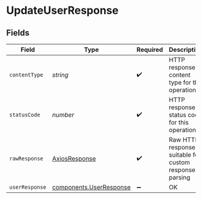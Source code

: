 # UpdateUserResponse


## Fields

| Field                                                                     | Type                                                                      | Required                                                                  | Description                                                               |
| ------------------------------------------------------------------------- | ------------------------------------------------------------------------- | ------------------------------------------------------------------------- | ------------------------------------------------------------------------- |
| `contentType`                                                             | *string*                                                                  | :heavy_check_mark:                                                        | HTTP response content type for this operation                             |
| `statusCode`                                                              | *number*                                                                  | :heavy_check_mark:                                                        | HTTP response status code for this operation                              |
| `rawResponse`                                                             | [AxiosResponse](https://axios-http.com/docs/res_schema)                   | :heavy_check_mark:                                                        | Raw HTTP response; suitable for custom response parsing                   |
| `userResponse`                                                            | [components.UserResponse](../../../sdk/models/components/userresponse.md) | :heavy_minus_sign:                                                        | OK                                                                        |